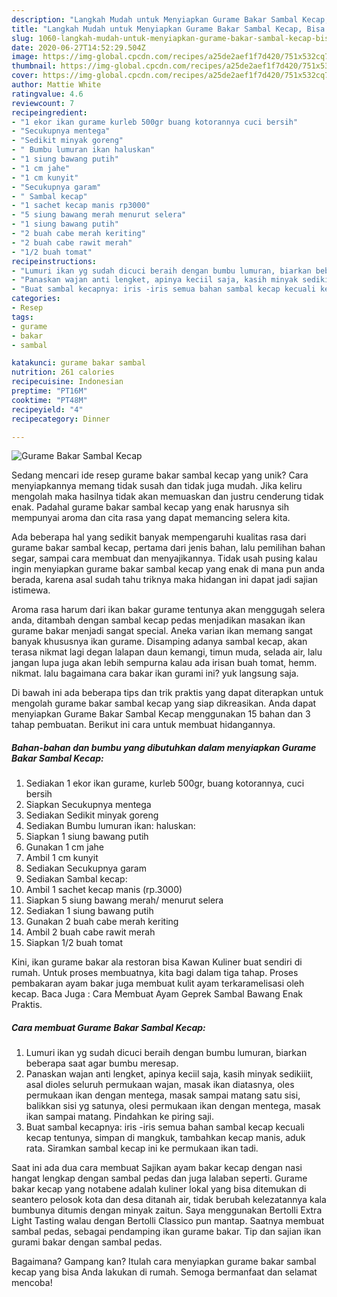 ```yaml
---
description: "Langkah Mudah untuk Menyiapkan Gurame Bakar Sambal Kecap, Bisa Manjain Lidah"
title: "Langkah Mudah untuk Menyiapkan Gurame Bakar Sambal Kecap, Bisa Manjain Lidah"
slug: 1060-langkah-mudah-untuk-menyiapkan-gurame-bakar-sambal-kecap-bisa-manjain-lidah
date: 2020-06-27T14:52:29.504Z
image: https://img-global.cpcdn.com/recipes/a25de2aef1f7d420/751x532cq70/gurame-bakar-sambal-kecap-foto-resep-utama.jpg
thumbnail: https://img-global.cpcdn.com/recipes/a25de2aef1f7d420/751x532cq70/gurame-bakar-sambal-kecap-foto-resep-utama.jpg
cover: https://img-global.cpcdn.com/recipes/a25de2aef1f7d420/751x532cq70/gurame-bakar-sambal-kecap-foto-resep-utama.jpg
author: Mattie White
ratingvalue: 4.6
reviewcount: 7
recipeingredient:
- "1 ekor ikan gurame kurleb 500gr buang kotorannya cuci bersih"
- "Secukupnya mentega"
- "Sedikit minyak goreng"
- " Bumbu lumuran ikan haluskan"
- "1 siung bawang putih"
- "1 cm jahe"
- "1 cm kunyit"
- "Secukupnya garam"
- " Sambal kecap"
- "1 sachet kecap manis rp3000"
- "5 siung bawang merah menurut selera"
- "1 siung bawang putih"
- "2 buah cabe merah keriting"
- "2 buah cabe rawit merah"
- "1/2 buah tomat"
recipeinstructions:
- "Lumuri ikan yg sudah dicuci beraih dengan bumbu lumuran, biarkan beberapa saat agar bumbu meresap."
- "Panaskan wajan anti lengket, apinya keciil saja, kasih minyak sedikiiit, asal dioles seluruh permukaan wajan, masak ikan diatasnya, oles permukaan ikan dengan mentega, masak sampai matang satu sisi, balikkan sisi yg satunya, olesi permukaan ikan dengan mentega, masak ikan sampai matang. Pindahkan ke piring saji."
- "Buat sambal kecapnya: iris -iris semua bahan sambal kecap kecuali kecap tentunya, simpan di mangkuk, tambahkan kecap manis, aduk rata. Siramkan sambal kecap ini ke permukaan ikan tadi."
categories:
- Resep
tags:
- gurame
- bakar
- sambal

katakunci: gurame bakar sambal 
nutrition: 261 calories
recipecuisine: Indonesian
preptime: "PT16M"
cooktime: "PT48M"
recipeyield: "4"
recipecategory: Dinner

---
```



![Gurame Bakar Sambal Kecap](https://img-global.cpcdn.com/recipes/a25de2aef1f7d420/751x532cq70/gurame-bakar-sambal-kecap-foto-resep-utama.jpg)

Sedang mencari ide resep gurame bakar sambal kecap yang unik? Cara menyiapkannya memang tidak susah dan tidak juga mudah. Jika keliru mengolah maka hasilnya tidak akan memuaskan dan justru cenderung tidak enak. Padahal gurame bakar sambal kecap yang enak harusnya sih mempunyai aroma dan cita rasa yang dapat memancing selera kita.

Ada beberapa hal yang sedikit banyak mempengaruhi kualitas rasa dari gurame bakar sambal kecap, pertama dari jenis bahan, lalu pemilihan bahan segar, sampai cara membuat dan menyajikannya. Tidak usah pusing kalau ingin menyiapkan gurame bakar sambal kecap yang enak di mana pun anda berada, karena asal sudah tahu triknya maka hidangan ini dapat jadi sajian istimewa.

Aroma rasa harum dari ikan bakar gurame tentunya akan menggugah selera anda, ditambah dengan sambal kecap pedas menjadikan masakan ikan gurame bakar menjadi sangat special. Aneka varian ikan memang sangat banyak khususnya ikan gurame. Disamping adanya sambal kecap, akan terasa nikmat lagi degan lalapan daun kemangi, timun muda, selada air, lalu jangan lupa juga akan lebih sempurna kalau ada irisan buah tomat, hemm. nikmat. lalu bagaimana cara bakar ikan gurami ini? yuk langsung saja.


Di bawah ini ada beberapa tips dan trik praktis yang dapat diterapkan untuk mengolah gurame bakar sambal kecap yang siap dikreasikan. Anda dapat menyiapkan Gurame Bakar Sambal Kecap menggunakan 15 bahan dan 3 tahap pembuatan. Berikut ini cara untuk membuat hidangannya.

<!--inarticleads1-->

##### Bahan-bahan dan bumbu yang dibutuhkan dalam menyiapkan Gurame Bakar Sambal Kecap:

1. Sediakan 1 ekor ikan gurame, kurleb 500gr, buang kotorannya, cuci bersih
1. Siapkan Secukupnya mentega
1. Sediakan Sedikit minyak goreng
1. Sediakan  Bumbu lumuran ikan: haluskan:
1. Siapkan 1 siung bawang putih
1. Gunakan 1 cm jahe
1. Ambil 1 cm kunyit
1. Sediakan Secukupnya garam
1. Sediakan  Sambal kecap:
1. Ambil 1 sachet kecap manis (rp.3000)
1. Siapkan 5 siung bawang merah/ menurut selera
1. Sediakan 1 siung bawang putih
1. Gunakan 2 buah cabe merah keriting
1. Ambil 2 buah cabe rawit merah
1. Siapkan 1/2 buah tomat


Kini, ikan gurame bakar ala restoran bisa Kawan Kuliner buat sendiri di rumah. Untuk proses membuatnya, kita bagi dalam tiga tahap. Proses pembakaran ayam bakar juga membuat kulit ayam terkaramelisasi oleh kecap. Baca Juga : Cara Membuat Ayam Geprek Sambal Bawang Enak Praktis. 

<!--inarticleads2-->

##### Cara membuat Gurame Bakar Sambal Kecap:

1. Lumuri ikan yg sudah dicuci beraih dengan bumbu lumuran, biarkan beberapa saat agar bumbu meresap.
1. Panaskan wajan anti lengket, apinya keciil saja, kasih minyak sedikiiit, asal dioles seluruh permukaan wajan, masak ikan diatasnya, oles permukaan ikan dengan mentega, masak sampai matang satu sisi, balikkan sisi yg satunya, olesi permukaan ikan dengan mentega, masak ikan sampai matang. Pindahkan ke piring saji.
1. Buat sambal kecapnya: iris -iris semua bahan sambal kecap kecuali kecap tentunya, simpan di mangkuk, tambahkan kecap manis, aduk rata. Siramkan sambal kecap ini ke permukaan ikan tadi.


Saat ini ada dua cara membuat Sajikan ayam bakar kecap dengan nasi hangat lengkap dengan sambal pedas dan juga lalaban seperti. Gurame bakar kecap yang notabene adalah kuliner lokal yang bisa ditemukan di seantero pelosok kota dan desa ditanah air, tidak berubah kelezatannya kala bumbunya ditumis dengan minyak zaitun. Saya menggunakan Bertolli Extra Light Tasting walau dengan Bertolli Classico pun mantap. Saatnya membuat sambal pedas, sebagai pendamping ikan gurame bakar. Tip dan sajian ikan gurami bakar dengan sambal pedas. 

Bagaimana? Gampang kan? Itulah cara menyiapkan gurame bakar sambal kecap yang bisa Anda lakukan di rumah. Semoga bermanfaat dan selamat mencoba!
